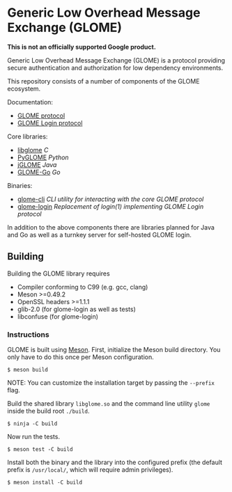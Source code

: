 # Generic Low Overhead Message Exchange (GLOME)

**This is not an officially supported Google product.**

Generic Low Overhead Message Exchange (GLOME) is a protocol providing secure
authentication and authorization for low dependency environments.

This repository consists of a number of components of the GLOME ecosystem.

Documentation:

 - [GLOME protocol](docs/protocol.md)
 - [GLOME Login protocol](docs/glome-login.md)

Core libraries:

 - [libglome](glome.h) *C*
 - [PyGLOME](python) *Python*
 - [jGLOME](java) *Java*
 - [GLOME-Go](go/glome) *Go*

Binaries:

 - [glome-cli](cli) *CLI utility for interacting with the core GLOME protocol*
 - [glome-login](login) *Replacement of login(1) implementing GLOME Login protocol*

In addition to the above components there are libraries planned for Java
and Go as well as a turnkey server for self-hosted GLOME login.

## Building

Building the GLOME library requires

 - Compiler conforming to C99 (e.g. gcc, clang)
 - Meson >=0.49.2
 - OpenSSL headers >=1.1.1
 - glib-2.0 (for glome-login as well as tests)
 - libconfuse (for glome-login)

### Instructions

GLOME is built using [Meson](https://mesonbuild.com/). First, initialize the
Meson build directory. You only have to do this once per Meson configuration.

```shell
$ meson build
```

NOTE: You can customize the installation target by passing the `--prefix` flag.

Build the shared library `libglome.so` and the command line utility `glome`
inside the build root `./build`.

```shell
$ ninja -C build
```

Now run the tests.

```shell
$ meson test -C build
```

Install both the binary and the library into the configured prefix (the default
prefix is `/usr/local/`, which will require admin privileges).

```shell
$ meson install -C build
```

